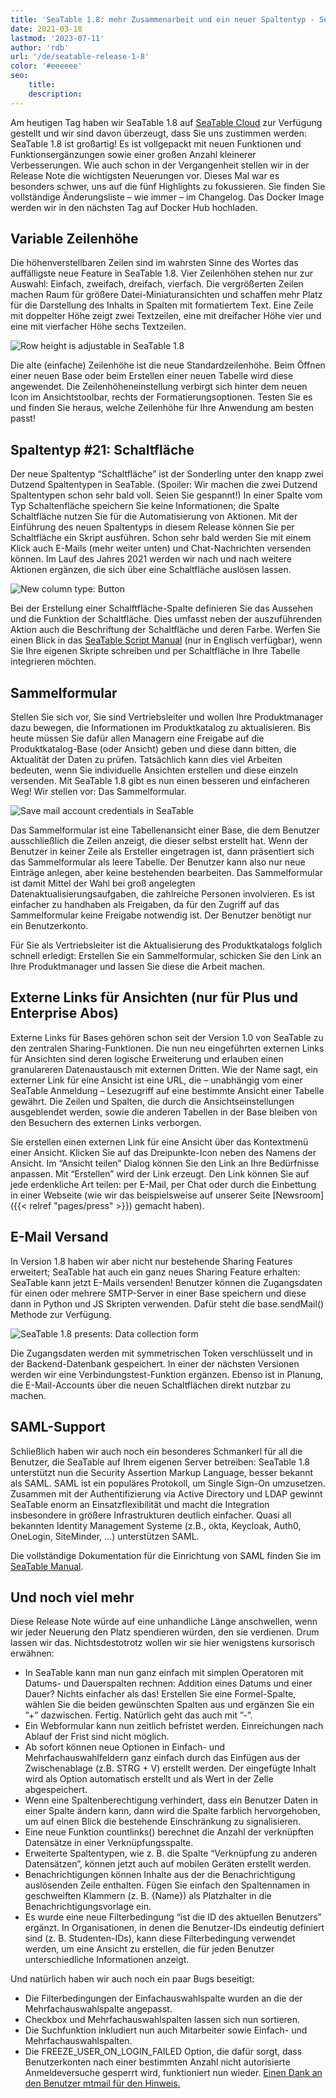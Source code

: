 ```yaml
---
title: 'SeaTable 1.8: mehr Zusammenarbeit und ein neuer Spaltentyp - SeaTable'
date: 2021-03-18
lastmod: '2023-07-11'
author: 'rdb'
url: '/de/seatable-release-1-8'
color: '#eeeeee'
seo:
    title:
    description:
---
```


Am heutigen Tag haben wir SeaTable 1.8 auf [SeaTable Cloud](https://cloud.seatable.io) zur Verfügung gestellt und wir sind davon überzeugt, dass Sie uns zustimmen werden: SeaTable 1.8 ist großartig! Es ist vollgepackt mit neuen Funktionen und Funktionsergänzungen sowie einer großen Anzahl kleinerer Verbesserungen. Wie auch schon in der Vergangenheit stellen wir in der Release Note die wichtigsten Neuerungen vor. Dieses Mal war es besonders schwer, uns auf die fünf Highlights zu fokussieren. Sie finden Sie vollständige Änderungsliste – wie immer – im Changelog. Das Docker Image werden wir in den nächsten Tag auf Docker Hub hochladen.

## Variable Zeilenhöhe

Die höhenverstellbaren Zeilen sind im wahrsten Sinne des Wortes das auffälligste neue Feature in SeaTable 1.8. Vier Zeilenhöhen stehen nur zur Auswahl: Einfach, zweifach, dreifach, vierfach. Die vergrößerten Zeilen machen Raum für größere Datei-Miniaturansichten und schaffen mehr Platz für die Darstellung des Inhalts in Spalten mit formatiertem Text. Eine Zeile mit doppelter Höhe zeigt zwei Textzeilen, eine mit dreifacher Höhe vier und eine mit vierfacher Höhe sechs Textzeilen.

![Row height is adjustable in SeaTable 1.8](images/SeaTable1.8_CustomizableRowHeight_1498x646.png)

Die alte (einfache) Zeilenhöhe ist die neue Standardzeilenhöhe. Beim Öffnen einer neuen Base oder beim Erstellen einer neuen Tabelle wird diese angewendet. Die Zeilenhöheneinstellung verbirgt sich hinter dem neuen Icon im Ansichtstoolbar, rechts der Formatierungsoptionen. Testen Sie es und finden Sie heraus, welche Zeilenhöhe für Ihre Anwendung am besten passt!

## Spaltentyp #21: Schaltfläche

Der neue Spaltentyp “Schaltfläche” ist der Sonderling unter den knapp zwei Dutzend Spaltentypen in SeaTable. (Spoiler: Wir machen die zwei Dutzend Spaltentypen schon sehr bald voll. Seien Sie gespannt!) In einer Spalte vom Typ Schaltenfläche speichern Sie keine Informationen; die Spalte Schaltfläche nutzen Sie für die Automatisierung von Aktionen. Mit der Einführung des neuen Spaltentyps in diesem Release können Sie per Schaltfläche ein Skript ausführen. Schon sehr bald werden Sie mit einem Klick auch E-Mails (mehr weiter unten) und Chat-Nachrichten versenden können. Im Lauf des Jahres 2021 werden wir nach und nach weitere Aktionen ergänzen, die sich über eine Schaltfläche auslösen lassen.

![New column type: Button](images/SeaTable1.8_ColumnType_Button_1500x708.png)

Bei der Erstellung einer Schalftfläche-Spalte definieren Sie das Aussehen und die Funktion der Schaltfläche. Dies umfasst neben der auszuführenden Aktion auch die Beschriftung der Schaltfläche und deren Farbe. Werfen Sie einen Blick in das [SeaTable Script Manual](https://seatable.github.io/seatable-scripts/) (nur in Englisch verfügbar), wenn Sie Ihre eigenen Skripte schreiben und per Schaltfläche in Ihre Tabelle integrieren möchten.

## Sammelformular

Stellen Sie sich vor, Sie sind Vertriebsleiter und wollen Ihre Produktmanager dazu bewegen, die Informationen im Produktkatalog zu aktualisieren. Bis heute müssen Sie dafür allen Managern eine Freigabe auf die Produktkatalog-Base (oder Ansicht) geben und diese dann bitten, die Aktualität der Daten zu prüfen. Tatsächlich kann dies viel Arbeiten bedeuten, wenn Sie individuelle Ansichten erstellen und diese einzeln versenden. Mit SeaTable 1.8 gibt es nun einen besseren und einfacheren Weg! Wir stellen vor: Das Sammelformular.

![Save mail account credentials in SeaTable](images/SeaTable1.8_MailAccount_1500x495.png)

Das Sammelformular ist eine Tabellenansicht einer Base, die dem Benutzer ausschließlich die Zeilen anzeigt, die dieser selbst erstellt hat. Wenn der Benutzer in keiner Zeile als Ersteller eingetragen ist, dann präsentiert sich das Sammelformular als leere Tabelle. Der Benutzer kann also nur neue Einträge anlegen, aber keine bestehenden bearbeiten. Das Sammelformular ist damit Mittel der Wahl bei groß angelegten Datenaktualisierungsaufgaben, die zahlreiche Personen involvieren. Es ist einfacher zu handhaben als Freigaben, da für den Zugriff auf das Sammelformular keine Freigabe notwendig ist. Der Benutzer benötigt nur ein Benutzerkonto.

Für Sie als Vertriebsleiter ist die Aktualisierung des Produktkatalogs folglich schnell erledigt: Erstellen Sie ein Sammelformular, schicken Sie den Link an Ihre Produktmanager und lassen Sie diese die Arbeit machen.

## Externe Links für Ansichten (nur für Plus und Enterprise Abos)

Externe Links für Bases gehören schon seit der Version 1.0 von SeaTable zu den zentralen Sharing-Funktionen. Die nun neu eingeführten externen Links für Ansichten sind deren logische Erweiterung und erlauben einen granulareren Datenaustausch mit externen Dritten. Wie der Name sagt, ein externer Link für eine Ansicht ist eine URL, die – unabhängig vom einer SeaTable Anmeldung – Lesezugriff auf eine bestimmte Ansicht einer Tabelle gewährt. Die Zeilen und Spalten, die durch die Ansichtseinstellungen ausgeblendet werden, sowie die anderen Tabellen in der Base bleiben von den Besuchern des externen Links verborgen.

Sie erstellen einen externen Link für eine Ansicht über das Kontextmenü einer Ansicht. Klicken Sie auf das Dreipunkte-Icon neben des Namens der Ansicht. Im “Ansicht teilen” Dialog können Sie den Link an Ihre Bedürfnisse anpassen. Mit “Erstellen” wird der Link erzeugt. Den Link können Sie auf jede erdenkliche Art teilen: per E-Mail, per Chat oder durch die Einbettung in einer Webseite (wie wir das beispielsweise auf unserer Seite [Newsroom]({{< relref "pages/press" >}}) gemacht haben).

## E-Mail Versand

In Version 1.8 haben wir aber nicht nur bestehende Sharing Features erweitert; SeaTable hat auch ein ganz neues Sharing Feature erhalten: SeaTable kann jetzt E-Mails versenden! Benutzer können die Zugangsdaten für einen oder mehrere SMTP-Server in einer Base speichern und diese dann in Python und JS Skripten verwenden. Dafür steht die base.sendMail() Methode zur Verfügung.

![SeaTable 1.8 presents: Data collection form](images/SeaTable1.8_DataCollectionTable_1500x495.png)

Die Zugangsdaten werden mit symmetrischen Token verschlüsselt und in der Backend-Datenbank gespeichert. In einer der nächsten Versionen werden wir eine Verbindungstest-Funktion ergänzen. Ebenso ist in Planung, die E-Mail-Accounts über die neuen Schaltflächen direkt nutzbar zu machen.

## SAML-Support

Schließlich haben wir auch noch ein besonderes Schmankerl für all die Benutzer, die SeaTable auf Ihrem eigenen Server betreiben: SeaTable 1.8 unterstützt nun die Security Assertion Markup Language, besser bekannt als SAML. SAML ist ein populäres Protokoll, um Single Sign-On umzusetzen. Zusammen mit der Authentifizierung via Active Directory und LDAP gewinnt SeaTable enorm an Einsatzflexibilität und macht die Integration insbesondere in größere Infrastrukturen deutlich einfacher. Quasi all bekannten Identity Management Systeme (z.B., okta, Keycloak, Auth0, OneLogin, SiteMinder, …) unterstützen SAML.

Die vollständige Dokumentation für die Einrichtung von SAML finden Sie im [SeaTable Manual](https://manual.seatable.io/config/enterprise/saml/).

## Und noch viel mehr

Diese Release Note würde auf eine unhandliche Länge anschwellen, wenn wir jeder Neuerung den Platz spendieren würden, den sie verdienen. Drum lassen wir das. Nichtsdestotrotz wollen wir sie hier wenigstens kursorisch erwähnen:

- In SeaTable kann man nun ganz einfach mit simplen Operatoren mit Datums- und Dauerspalten rechnen: Addition eines Datums und einer Dauer? Nichts einfacher als das! Erstellen Sie eine Formel-Spalte, wählen Sie die beiden gewünschten Spalten aus und ergänzen Sie ein ”+” dazwischen. Fertig. Natürlich geht das auch mit ”-”.
- Ein Webformular kann nun zeitlich befristet werden. Einreichungen nach Ablauf der Frist sind nicht möglich.
- Ab sofort können neue Optionen in Einfach- und Mehrfachauswahlfeldern ganz einfach durch das Einfügen aus der Zwischenablage (z.B. STRG + V) erstellt werden. Der eingefügte Inhalt wird als Option automatisch erstellt und als Wert in der Zelle abgespeichert.
- Wenn eine Spaltenberechtigung verhindert, dass ein Benutzer Daten in einer Spalte ändern kann, dann wird die Spalte farblich hervorgehoben, um auf einen Blick die bestehende Einschränkung zu signalisieren.
- Eine neue Funktion countlinks() berechnet die Anzahl der verknüpften Datensätze in einer Verknüpfungsspalte.
- Erweiterte Spaltentypen, wie z. B. die Spalte “Verknüpfung zu anderen Datensätzen”, können jetzt auch auf mobilen Geräten erstellt werden.
- Benachrichtigungen können Inhalte aus der die Benachrichtigung auslösenden Zeile enthalten. Fügen Sie einfach den Spaltennamen in geschweiften Klammern (z. B. {Name}) als Platzhalter in die Benachrichtigungsvorlage ein.
- Es wurde eine neue Filterbedingung “ist die ID des aktuellen Benutzers” ergänzt. In Organisationen, in denen die Benutzer-IDs eindeutig definiert sind (z. B. Studenten-IDs), kann diese Filterbedingung verwendet werden, um eine Ansicht zu erstellen, die für jeden Benutzer unterschiedliche Informationen anzeigt.

Und natürlich haben wir auch noch ein paar Bugs beseitigt:

- Die Filterbedingungen der Einfachauswahlspalte wurden an die der Mehrfachauswahlspalte angepasst.
- Checkbox und Mehrfachauswahlspalten lassen sich nun sortieren.
- Die Suchfunktion inkludiert nun auch Mitarbeiter sowie Einfach- und Mehrfachauswahlspalten.
- Die FREEZE_USER_ON_LOGIN_FAILED Option, die dafür sorgt, dass Benutzerkonten nach einer bestimmten Anzahl nicht autorisierte Anmeldeversuche gesperrt wird, funktioniert nun wieder. [Einen Dank an den Benutzer mtmail für den Hinweis.](https://forum.seatable.com/t/v1-7-1-freeze-account-and-fail2ban/296)
